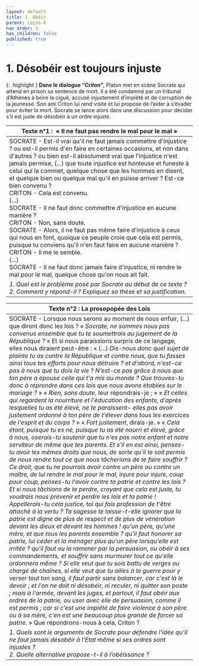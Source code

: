 ```yaml
---
layout: default
title: 1. Obéir
parent: Leçon 6
nav_order: 3
has_children: false
published: true
---
```

# 1. Désobéir est toujours injuste


{: .highlight }
**Dans le dialogue “*Criton*”**, Platon met en scène Socrate qui attend en prison sa sentence de mort. Il a été condamné par un tribunal d’Athènes à boire la ciguë, accusé injustement d’impiété et de corruption de la jeunesse. Son ami Criton lui rend visite et lui propose de l’aider à s’évader pour éviter la mort. Socrate se lance alors dans une discussion pour décider s’il est juste de désobéir à un ordre injuste.

| Texte n°1 :  « Il ne faut pas rendre le mal pour le mal »             |
| -------------------------------------------------------- |
| SOCRATE - Est-il vrai qu'il ne faut jamais commettre d'injustice ? ou est-il permis d'en faire en certaines occasions, et non dans d'autres ? ou bien est-il absolument vrai que l'injustice n'est jamais permise, (...) que toute injustice est honteuse et funeste à celui qui la commet, quelque chose que les hommes en disent, et quelque bien ou quelque mal qu'il en puisse arriver ? Est-ce bien convenu ?<br>CRITON - Cela est convenu.<br>(...)<br>SOCRATE - Il ne faut donc commettre d'injustice en aucune manière ?<br>CRITON - Non, sans doute.<br>SOCRATE - Alors, il ne faut pas même faire d'injustice à ceux qui nous en font, quoique ce peuple croie que cela est permis, puisque tu conviens qu'il n'en faut faire en aucune manière ?<br>CRITON - Il me le semble.<br>(...)<br>SOCRATE - Il ne faut donc jamais faire d'injustice, ni rendre le mal pour le mal, quelque chose qu'on nous ait fait. |
| *1. Quel est le problème posé par Socrate au début de ce texte ?<br>2. Comment y répond-il ? Expliquez sa thèse et sa justification.*    |

| Texte n°2 : La prosopopée des Lois                                                                                                                                                                      |
| --------------------------------------------------------------------------- |
| SOCRATE - Lorsque nous serons au moment de nous enfuir, (...) que diront donc les lois ? « *Socrate, ne sommes­ nous pas convenus ensemble que tu te soumettrais au jugement de la République ?* » Et si nous paraissions surpris de ce langage, elles nous diraient peut-être : « (...) *Dis-nous donc quel sujet de plainte tu as contre la République et contre nous, que tu fasses ainsi tous tes efforts pour nous détruire ? et d'abord, n'est-ce pas à nous que tu dois la vie ? N'est-ce pas grâce à nous que ton père a épousé celle qui t'a mis au monde ? Que trouves-tu donc à reprendre dans ces lois que nous avons établies sur le mariage ?* » « *Rien, sans doute*, leur répondrais-je ; » « *Et celles qui regardent la nourriture et l'éducation des enfants, d'après lesquelles tu as été élevé, ne te paraissent- elles pas avoir justement ordonné à ton père de t'élever dans tous les exercices de l'esprit et du corps ?* » « *Fort justement*, dirais-je. » « *Cela étant, puisque tu es né, puisque tu as été nourri et élevé, grâce à nous, oserais-tu soutenir que tu n'es pas notre enfant et notre serviteur de même que tes parents. Et s'il en est ainsi, penses-tu avoir les mêmes droits que nous, de sorte qu'il te soit permis de nous rendre tout ce que nous tâcherions de te faire souffrir ? Ce droit, que tu ne pourrais avoir contre un père ou contre un maître, de lui rendre le mal pour le mal, injure pour injure, coup pour coup, penses-tu l'avoir contre ta patrie et contre les lois ? Et si nous tâchions de te perdre, croyant que cela est juste, tu voudrais nous prévenir et perdre les lois et ta patrie ! Appellerais-tu cela justice, toi qui fais profession de t'être attaché à la vertu ? Ta sagesse te laisse-t-elle ignorer que la patrie est digne de plus de respect et de plus de vénération devant les dieux et devant les hommes ! qu'un père, qu'une mère, et que tous les parents ensemble ? qu'il faut honorer sa patrie, lui céder et la ménager plus qu'un père lorsqu'elle est irritée ? qu'il faut ou la ramener par la persuasion, ou obéir à ses commandements, et souffrir sans murmurer tout ce qu'elle ordonnera même ? Si elle veut que tu sois battu de verges ou chargé de chaînes, si elle veut que tu ailles à la guerre pour y verser tout ton sang, il faut partir sans balancer, car c'est là le devoir ; et l'on ne doit ni désobéir, ni reculer, ni quitter son poste ; mais à l'armée, devant les juges, et partout, il faut obéir aux ordres de la patrie, ou user avec elle de persuasion, comme il est permis ; car si c'est une impiété de faire violence à son père ou à sa mère, c'en est une beaucoup plus grande de forcer sa patrie.* » Que répondrons-nous à cela, Criton ? |
| *1. Quels sont le arguments de Socrate pour défendre l’idée qu’il ne faut jamais désobéir à l’Etat même si ses ordres sont injustes ?<br>2. Quelle alternative propose-t-il à l’obéissance ?*       |





